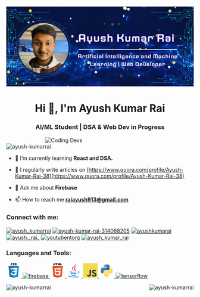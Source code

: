 ![logo](https://github.com/ayush-kumarrai/ayush-kumarrai/blob/main/GitHub%20banner.png)

<h1 align="center">Hi 👋, I'm Ayush Kumar Rai</h1>
<h3 align="center">AI/ML Student | DSA & Web Dev in Progress</h3>

<img align="right" alt="Coding Devs" width="400" src="https://camo.githubusercontent.com/19db51af5f90f1b152bc0b9078f5fe97053955be5074f03f17019c70345bdcdb/68747470733a2f2f6d69726f2e6d656469756d2e636f6d2f6d61782f313336302f302a37513379765349765f7430696f4a2d5a2e676966">

<p align="left"> <img src="https://komarev.com/ghpvc/?username=ayush-kumarrai&label=Profile%20views&color=0e75b6&style=flat" alt="ayush-kumarrai" /> </p>

- 🌱 I’m currently learning **React and DSA.**

- 📝 I regularly write articles on [https://www.quora.com/profile/Ayush-Kumar-Rai-38](https://www.quora.com/profile/Ayush-Kumar-Rai-38)

- 💬 Ask me about **Firebase**

- 📫 How to reach me **raiayush913@gmail.com**

<h3 align="left">Connect with me:</h3>
<p align="left">
<a href="https://twitter.com/ayush_kumarrai" target="blank"><img align="center" src="https://raw.githubusercontent.com/rahuldkjain/github-profile-readme-generator/master/src/images/icons/Social/twitter.svg" alt="ayush_kumarrai" height="30" width="40" /></a>
<a href="https://linkedin.com/in/ayush-kumar-rai-314068205" target="blank"><img align="center" src="https://raw.githubusercontent.com/rahuldkjain/github-profile-readme-generator/master/src/images/icons/Social/linked-in-alt.svg" alt="ayush-kumar-rai-314068205" height="30" width="40" /></a>
<a href="https://fb.com/ayushkumarai" target="blank"><img align="center" src="https://raw.githubusercontent.com/rahuldkjain/github-profile-readme-generator/master/src/images/icons/Social/facebook.svg" alt="ayushkumarai" height="30" width="40" /></a>
<a href="https://instagram.com/ayush._rai_" target="blank"><img align="center" src="https://raw.githubusercontent.com/rahuldkjain/github-profile-readme-generator/master/src/images/icons/Social/instagram.svg" alt="ayush._rai_" height="30" width="40" /></a>
<a href="https://www.youtube.com/c/youtubentorq" target="blank"><img align="center" src="https://raw.githubusercontent.com/rahuldkjain/github-profile-readme-generator/master/src/images/icons/Social/youtube.svg" alt="youtubentorq" height="30" width="40" /></a>
<a href="https://discord.gg/ayush_kumar_rai" target="blank"><img align="center" src="https://raw.githubusercontent.com/rahuldkjain/github-profile-readme-generator/master/src/images/icons/Social/discord.svg" alt="ayush_kumar_rai" height="30" width="40" /></a>
</p>

<h3 align="left">Languages and Tools:</h3>
<p align="left"> <a href="https://www.w3schools.com/css/" target="_blank" rel="noreferrer"> <img src="https://raw.githubusercontent.com/devicons/devicon/master/icons/css3/css3-original-wordmark.svg" alt="css3" width="40" height="40"/> </a> <a href="https://firebase.google.com/" target="_blank" rel="noreferrer"> <img src="https://www.vectorlogo.zone/logos/firebase/firebase-icon.svg" alt="firebase" width="40" height="40"/> </a> <a href="https://www.w3.org/html/" target="_blank" rel="noreferrer"> <img src="https://raw.githubusercontent.com/devicons/devicon/master/icons/html5/html5-original-wordmark.svg" alt="html5" width="40" height="40"/> </a> <a href="https://www.java.com" target="_blank" rel="noreferrer"> <img src="https://raw.githubusercontent.com/devicons/devicon/master/icons/java/java-original.svg" alt="java" width="40" height="40"/> </a> <a href="https://developer.mozilla.org/en-US/docs/Web/JavaScript" target="_blank" rel="noreferrer"> <img src="https://raw.githubusercontent.com/devicons/devicon/master/icons/javascript/javascript-original.svg" alt="javascript" width="40" height="40"/> </a> <a href="https://www.python.org" target="_blank" rel="noreferrer"> <img src="https://raw.githubusercontent.com/devicons/devicon/master/icons/python/python-original.svg" alt="python" width="40" height="40"/> </a> <a href="https://www.tensorflow.org" target="_blank" rel="noreferrer"> <img src="https://www.vectorlogo.zone/logos/tensorflow/tensorflow-icon.svg" alt="tensorflow" width="40" height="40"/> </a> </p>

<p><img align="left" width="300" src="https://github-readme-stats.vercel.app/api/top-langs?username=ayush-kumarrai&show_icons=true&locale=en&layout=compact" alt="ayush-kumarrai" /></p>

<p><img align="right" src="https://github-readme-streak-stats.herokuapp.com/?user=ayush-kumarrai&" alt="ayush-kumarrai" /></p>
